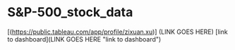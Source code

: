 # S&P-500_stock_data
[(https://public.tableau.com/app/profile/zixuan.xu)] (LINK GOES HERE)
[link to dashboard](LINK GOES HERE "link to dashboard")

